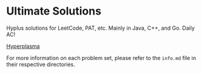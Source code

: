 # Ultimate Solutions

Hyplus solutions for LeetCode, PAT, etc. Mainly in Java, C++, and Go. Daily AC!

<a href="https://www.hyperplasma.top/category/dev/">Hyperplasma</a>

For more information on each problem set, please refer to the `info.md` file in their respective directories.
